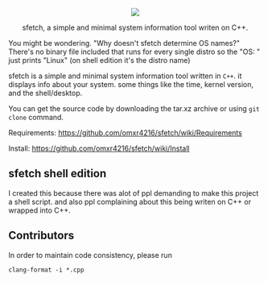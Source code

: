 
<p align="center">
<img src="https://github.com/omxr4216/sfetch/blob/main/screenshot.png?raw=true">
<p align="center">sfetch, a simple and minimal system information tool writen on C++.</p>
</p>


You might be wondering. "Why doesn't sfetch determine OS names?"
There's no binary file included that runs for every single distro so the "OS: " just prints "Linux" (on shell edition it's the distro name)

sfetch is a simple and minimal system information tool written in `C++`. it displays info about your system. some things like the time, kernel version, and the shell/desktop. 

You can get the source code by downloading the tar.xz archive or using `git clone` command.

Requirements: https://github.com/omxr4216/sfetch/wiki/Requirements

Install: https://github.com/omxr4216/sfetch/wiki/Install

## sfetch shell edition
I created this because there was alot of ppl demanding to make this project a shell script. and also ppl complaining about this being writen on C++ or 
wrapped into C++.

## Contributors 

In order to maintain code consistency, please run
```
clang-format -i *.cpp
```
